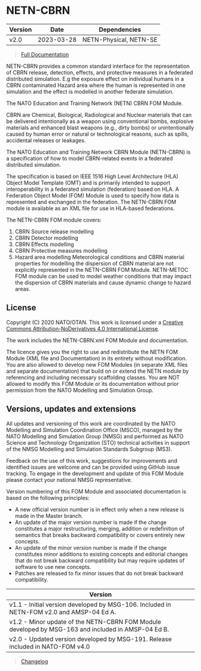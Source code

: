 # NETN-CBRN


|Version| Date| Dependencies|
|---|---|---|
|v2.0|2023-03-28|NETN-Physical, NETN-SE|

> [Full Documentation](NETN-CBRN.md)

NETN-CBRN provides a common standard interface for the representation of CBRN release, detection, effects, and protective measures in a federated distributed simulation. E.g the exposure effect on individual humans in a CBRN contaminated Hazard area where the human is represented in one simulation and the effect is modelled in another federate simulation.

The NATO Education and Training Network (NETN) CBRN FOM Module.

CBRN are Chemical, Biological, Radiological and Nuclear materials that can be delivered intentionally as a weapon using conventional bombs, explosive materials and enhanced blast weapons (e.g., dirty bombs) or unintentionally caused by human error or natural or technological
reasons, such as spills, accidental releases or leakages. 

The NATO Education and Training Network CBRN Module (NETN-CBRN) is a specification of how to model CBRN-related events in a federated distributed simulation. 

The specification is based on IEEE 1516 High Level Architecture (HLA) Object Model Template (OMT) and is primarily intended to support interoperability in a federated simulation (federation) based on HLA. A Federation Object Model (FOM) Module is used to specify how data is represented and exchanged in the federation. The NETN-CBRN FOM module is available as an XML file for use in HLA-based federations. 

The NETN-CBRN FOM module covers:  
        
1.	CBRN Source release modelling 
2.	CBRN Detector modelling 
3.	CBRN Effects modelling 
4.	CBRN Protective measures modelling 
5.	Hazard area modelling  Meteorological conditions and CBRN material properties for modelling the dispersion of CBRN material are not explicitly represented in the NETN-CBRN FOM Module. NETN-METOC FOM module can be used to model weather conditions that may impact the dispersion of CBRN materials and cause dynamic change to hazard areas.

## License

Copyright (C) 2020 NATO/OTAN. This work is licensed under a [Creative Commons Attribution-NoDerivatives 4.0 International License](LICENCE.md).

The work includes the NETN-CBRN.xml FOM Module and documentation.

The licence gives you the right to use and redistribute the NETN FOM Module (XML file and Documentation) in its entirety without modification. You are also allowed to develop new FOM Modules (in separate XML files and separate documentation) that build on or extend the NETN module by referencing and including necessary scaffolding classes. You are NOT allowed to modify this FOM Module or its documentation without prior permission from the NATO Modelling and Simulation Group.

## Versions, updates and extensions

All updates and versioning of this work are coordinated by the NATO Modelling and Simulation Coordination Office (MSCO), managed by the NATO Modelling and Simulation Group (NMSG) and performed as NATO Science and Technology Organization (STO) technical activities in support of the NMSG Modelling and Simulation Standards Subgroup (MS3).

Feedback on the use of this work, suggestions for improvements and identified issues are welcome and can be provided using GitHub issue tracking. To engage in the development and update of this FOM Module please contact your national NMSG representative.

Version numbering of this FOM Module and associated documentation is based on the following principles:

* A new official version number is in effect only when a new release is made in the Master branch.
* An update of the major version number is made if the change constitutes a major restructuring, merging, addition or redefinition of semantics that breaks backward compatibility or covers entirely new concepts.
* An update of the minor version number is made if the change constitutes minor additions to existing concepts and editorial changes that do not break backward compatibility but may require updates of software to use new concepts.
* Patches are released to fix minor issues that do not break backward compatibility.

|Version|
|---|
|v1.1 - Initial version developed by MSG-106. Included in NETN-FOM v2.0 and AMSP-04 Ed A.|
|v1.2 - Minor update of the NETN-CBRN FOM Module developed by MSG-163 and included in AMSP-04 Ed B.|
|v2.0 - Updated version developed by MSG-191. Release included in NATO-FOM v4.0|

> [Changelog](changelog.md)

